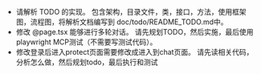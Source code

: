 - 请解析 TODO 的实现。    包含架构，目录文件，类，接口，方法，使用框架图，流程图，将解析文档编写到 doc/todo/README_TODO.md中。
- 修改 @page.tsx 能够进行多轮对话。      请先规划TODO，然后实施，最后使用playwright MCP测试（不需要写测试代码）。
- 修改登录后进入protect页面需要修改成进入到chat页面。  请先读相关代码，分析怎么做，然后规划todo，最后执行和测试